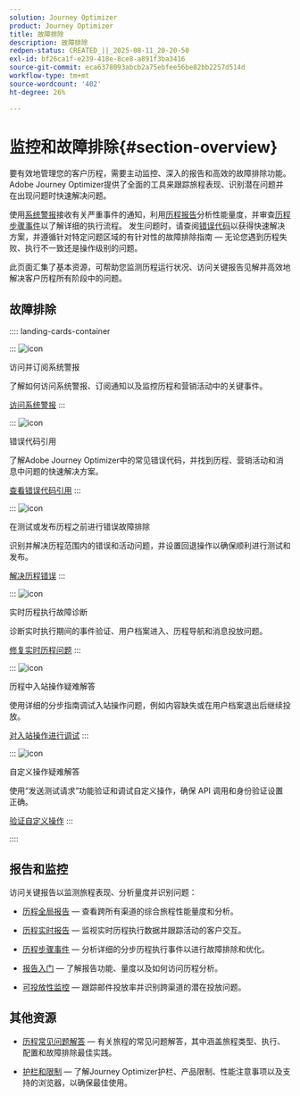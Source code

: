 ```yaml
---
solution: Journey Optimizer
product: Journey Optimizer
title: 故障排除
description: 故障排除
redpen-status: CREATED_||_2025-08-11_20-20-50
exl-id: bf26ca1f-e239-418e-8ce8-a891f3ba3416
source-git-commit: eca6378093abcb2a75ebfee56be82bb2257d514d
workflow-type: tm+mt
source-wordcount: '402'
ht-degree: 26%

---
```


# 监控和故障排除{#section-overview}

要有效地管理您的客户历程，需要主动监控、深入的报告和高效的故障排除功能。 Adobe Journey Optimizer提供了全面的工具来跟踪旅程表现、识别潜在问题并在出现问题时快速解决问题。

使用[系统警报](../using/reports/alerts.md)接收有关严重事件的通知，利用[历程报告](../using/reports/journey-global-report-cja.md)分析性能量度，并审查[历程步骤事件](../using/reports/journey-step-events-overview.md)以了解详细的执行流程。 发生问题时，请查阅[错误代码](../using/building-journeys/error-codes-reference.md)以获得快速解决方案，并遵循针对特定问题区域的有针对性的故障排除指南 — 无论您遇到历程失败、执行不一致还是操作级别的问题。

此页面汇集了基本资源，可帮助您监测历程运行状况、访问关键报告见解并高效地解决客户历程所有阶段中的问题。

## 故障排除

:::: landing-cards-container

:::
![icon](https://cdn.experienceleague.adobe.com/icons/bell.svg?lang=zh-Hans)

访问并订阅系统警报

了解如何访问系统警报、订阅通知以及监控历程和营销活动中的关键事件。

[访问系统警报](../using/reports/alerts.md)
:::

:::
![icon](https://cdn.experienceleague.adobe.com/icons/book.svg?lang=zh-Hans)

错误代码引用

了解Adobe Journey Optimizer中的常见错误代码，并找到历程、营销活动和消息中问题的快速解决方案。

[查看错误代码引用](../using/building-journeys/error-codes-reference.md)
:::

:::
![icon](https://cdn.experienceleague.adobe.com/icons/list-check.svg?lang=zh-Hans)

在测试或发布历程之前进行错误故障排除

识别并解决历程范围内的错误和活动问题，并设置回退操作以确保顺利进行测试和发布。

[解决历程错误](../using/building-journeys/troubleshooting.md)
:::

:::
![icon](https://cdn.experienceleague.adobe.com/icons/code-branch.svg?lang=zh-Hans)

实时历程执行故障诊断

诊断实时执行期间的事件验证、用户档案进入、历程导航和消息投放问题。

[修复实时历程问题](../using/building-journeys/troubleshooting-execution.md)
:::

:::
![icon](https://cdn.experienceleague.adobe.com/icons/puzzle-piece.svg?lang=zh-Hans)

历程中入站操作疑难解答

使用详细的分步指南调试入站操作问题，例如内容缺失或在用户档案退出后继续投放。

[对入站操作进行调试](../using/building-journeys/troubleshooting-inbound.md)
:::

:::
![icon](https://cdn.experienceleague.adobe.com/icons/gear.svg?lang=zh-Hans)

自定义操作疑难解答

使用“发送测试请求”功能验证和调试自定义操作，确保 API 调用和身份验证设置正确。

[验证自定义操作](../using/action/troubleshoot-custom-action.md)
:::

::::

## 报告和监控

访问关键报告以监测旅程表现、分析量度并识别问题：

* [历程全局报告](../using/reports/journey-global-report-cja.md) — 查看跨所有渠道的综合旅程性能量度和分析。

* [历程实时报告](../using/reports/journey-live-report.md) — 监视实时历程执行数据并跟踪活动的客户交互。

* [历程步骤事件](../using/reports/journey-step-events-overview.md) — 分析详细的分步历程执行事件以进行故障排除和优化。

* [报告入门](../using/reports/report-gs-cja.md) — 了解报告功能、量度以及如何访问历程分析。

* [可投放性监控](../using/reports/deliverability.md) — 跟踪邮件投放率并识别跨渠道的潜在投放问题。

## 其他资源

* [历程常见问题解答](../using/building-journeys/journey-faq.md) — 有关旅程的常见问题解答，其中涵盖旅程类型、执行、配置和故障排除最佳实践。

* [护栏和限制](../using/start/guardrails.md) — 了解Journey Optimizer护栏、产品限制、性能注意事项以及支持的浏览器，以确保最佳使用。

